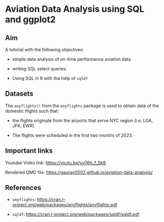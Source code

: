 # Aviation Data Analysis using SQL and ggplot2 

## Aim

A tutorial with the following objectives:

- simple data analysis of on-time performance aviation data

- writing SQL select queries

- Using SQL in R with the help of `sqldf`

## Datasets
The `anyflights()` from the `anyflights` package is used to obtain data of the domestic flights such that:

- the flights originate from the airports that serve NYC region (i.e. LGA, JFK, EWR).
  
- The flights were scheduled in the first two months of 2023.

## Important links

Youtube Video link: https://youtu.be/vy06h_f_Sk8

Rendered QMD file: https://gaurav0502.github.io/aviation-data-analysis/

## References

- `anyflights`: https://cran.r-project.org/web/packages/anyflights/anyflights.pdf

- `sqldf`: https://cran.r-project.org/web/packages/sqldf/sqldf.pdf

